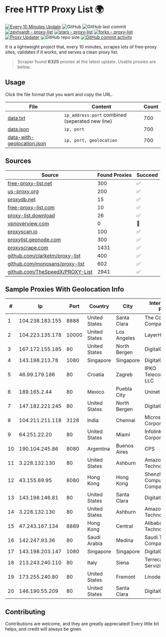 
# Free HTTP Proxy List 🌍

[![Every 10 Minutes Update](https://github.com/mertguvencli/http-proxy-list/actions/workflows/main.yml/badge.svg?branch=main)](https://github.com/mertguvencli/http-proxy-list/actions/workflows/main.yml)
![GitHub](https://img.shields.io/github/license/mertguvencli/http-proxy-list)
![GitHub last commit](https://img.shields.io/github/last-commit/mertguvencli/http-proxy-list)
[![zevtyardt - proxy-list](https://img.shields.io/static/v1?label=zevtyardt&message=proxy-list&color=blue&logo=github)](https://github.com/zevtyardt/proxy-list "Go to GitHub repo")
[![stars - proxy-list](https://img.shields.io/github/stars/zevtyardt/proxy-list?style=social)](https://github.com/zevtyardt/proxy-list)
[![forks - proxy-list](https://img.shields.io/github/forks/zevtyardt/proxy-list?style=social)](https://github.com/zevtyardt/proxy-list)
[![Proxy Updater](https://github.com/zevtyardt/proxy-list/workflows/Proxy%20Updater/badge.svg)](https://github.com/zevtyardt/proxy-list/actions?query=workflow:"Proxy+Updater")
![GitHub repo size](https://img.shields.io/github/repo-size/zevtyardt/proxy-list)
[![GitHub commit activity](https://img.shields.io/github/commit-activity/m/zevtyardt/proxy-list?logo=commits)](https://github.com/zevtyardt/proxy-list/commits/main)

It is a lightweight project that, every 10 minutes, scrapes lots of free-proxy sites, validates if it works, and serves a clean proxy list.

> Scraper found **6325** proxies at the latest update. Usable proxies are below.

## Usage

Click the file format that you want and copy the URL.

|File|Content|Count|
|----|-------|-----|
|[data.txt](https://raw.githubusercontent.com/mertguvencli/http-proxy-list/main/proxy-list/data.txt)|`ip_address:port` combined (seperated new line)|700|
|[data.json](https://raw.githubusercontent.com/mertguvencli/http-proxy-list/main/proxy-list/data.json)|`ip, port`|700|
|[data-with-geolocation.json](https://raw.githubusercontent.com/mertguvencli/http-proxy-list/main/proxy-list/data-with-geolocation.json)|`ip, port, geolocation`|700|

## Sources

|Source|Found Proxies|Succeed|
|------|-------------|-------|
|[free-proxy-list.net](https://free-proxy-list.net)|300|✅|
|[us-proxy.org](https://www.us-proxy.org)|200|✅|
|[proxydb.net](http://proxydb.net)|15|✅|
|[free-proxy-list.com](https://free-proxy-list.com/?page=&port=&type%5B%5D=http&type%5B%5D=https&up_time=0&search=Search)|10|✅|
|[proxy-list.download](https://www.proxy-list.download/HTTP)|26|✅|
|[vpnoverview.com](https://vpnoverview.com/privacy/anonymous-browsing/free-proxy-servers)|0|🚫|
|[proxyscan.io](https://www.proxyscan.io)|100|✅|
|[proxylist.geonode.com](https://proxylist.geonode.com/api/proxy-list?limit=300&page=1&sort_by=lastChecked&sort_type=desc&protocols=http,https)|300|✅|
|[proxyscrape.com](https://api.proxyscrape.com/v2/?request=displayproxies&protocol=http&timeout=10000&country=all&ssl=all&anonymity=all)|1431|✅|
|[github.com/clarketm/proxy-list](https://raw.githubusercontent.com/clarketm/proxy-list/master/proxy-list-raw.txt)|400|✅|
|[github.com/monosans/proxy-list](https://raw.githubusercontent.com/monosans/proxy-list/main/proxies/http.txt)|602|✅|
|[github.com/TheSpeedX/PROXY-List](https://raw.githubusercontent.com/TheSpeedX/PROXY-List/master/http.txt)|2941|✅|


## Sample Proxies With Geolocation Info

|#|Ip|Port|Country|City|Internet Service Provider|
|-|--|----|-------|----|-------------------------|
|1|104.238.183.155|8888|United States|Santa Clara|The Constant Company|
|2|104.223.135.178|10000|United States|Los Angeles|LayerHost|
|3|167.172.155.185|80|United States|North Bergen|DigitalOcean, LLC|
|4|143.198.213.78|1080|Singapore|Singapore|DigitalOcean, LLC|
|5|46.99.179.186|80|Croatia|Zagreb|IPKO Telecommunications LLC|
|6|189.165.2.44|80|Mexico|Puebla City|Uninet S.A. de C.V|
|7|147.182.221.245|80|United States|North Bergen|DigitalOcean, LLC|
|8|104.211.211.118|3128|India|Chennai|Microsoft Corporation|
|9|64.251.22.20|80|United States|Miami|Infolink Global Corporation|
|10|190.104.245.86|8080|Argentina|Buenos Aires|CPS|
|11|3.228.132.130|80|United States|Ashburn|Amazon Technologies Inc.|
|12|43.155.69.95|8080|Hong Kong|Hong Kong|Shenzhen Tencent Computer Systems Company Limited|
|13|143.198.146.81|80|United States|Santa Clara|DigitalOcean, LLC|
|14|3.228.132.130|80|United States|Ashburn|Amazon Technologies Inc.|
|15|47.243.167.134|8889|Hong Kong|Central|Alibaba (US) Technology Co., Ltd.|
|16|142.247.93.36|80|Saudi Arabia|Medina|Saudi Telecom Company JSC|
|17|143.198.203.147|1080|Singapore|Singapore|DigitalOcean, LLC|
|18|213.243.240.110|80|Italy|Siena|Terrecablate Reti e Servizi s.r.l.|
|19|173.255.240.80|80|United States|Fremont|Linode, LLC|
|20|146.190.55.209|80|United States|Santa Clara|DigitalOcean, LLC|



## Contributing

Contributions are welcome, and they are greatly appreciated! Every
little bit helps, and credit will always be given.

